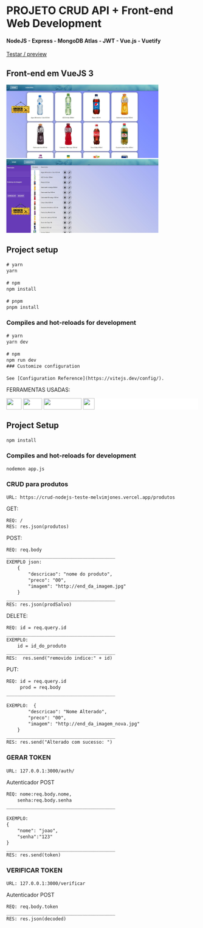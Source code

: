 # PROJETO CRUD API + Front-end Web Development
#### NodeJS - Express - MongoDB Atlas - JWT - Vue.js - Vuetify

<a href="https://front-end-lista-de-produtos-git-main-melvimjones.vercel.app/" rel="nofollow">Testar / preview</a>

## Front-end em VueJS 3
<div>
<img src="https://github.com/MelvimJones/Front-End_lista_de_produtos/blob/main/src/assets/Tela1.jpg" width="400">

<img src="https://github.com/MelvimJones/Front-End_lista_de_produtos/blob/main/src/assets/Tela2.jpg" width="400">
</div>

## Project setup

```
# yarn
yarn

# npm
npm install

# pnpm
pnpm install
```

### Compiles and hot-reloads for development

```
# yarn
yarn dev

# npm
npm run dev
### Customize configuration

See [Configuration Reference](https://vitejs.dev/config/).
```

FERRAMENTAS USADAS:

<div style="background-color:white">

<img align="center"  height="30" width="40" src="https://upload.wikimedia.org/wikipedia/commons/thumb/d/d9/Node.js_logo.svg/2560px-Node.js_logo.svg.png" style="max-width: 100%;">
<img align="center" height="30" width="50" src="https://www.edureka.co/blog/wp-content/uploads/2019/05/logo.png" style="max-width: 100%;">
<img align="center" height="30" width="100" src="https://upload.wikimedia.org/wikipedia/commons/thumb/9/93/MongoDB_Logo.svg/2560px-MongoDB_Logo.svg.png" style="max-width: 100%;">
<img align="center" height="30" width="30" src="https://ps.w.org/jwt-auth/assets/icon-256x256.png?rev=2298869" style="max-width: 100%;">
</div>



## Project Setup
```
npm install
```

### Compiles and hot-reloads for development
```
nodemon app.js
```

### CRUD para produtos
```
URL: https://crud-nodejs-teste-melvimjones.vercel.app/produtos
```



GET: 
```
REQ: /
RES: res.json(produtos)
```
POST:
```
REQ: req.body
________________________________________
EXEMPLO json:
    {
        "descricao": "nome do produto",
        "preco": "00",
        "imagem": "http://end_da_imagem.jpg"
    }
________________________________________
RES: res.json(prodSalvo)
```
DELETE:
```
REQ: id = req.query.id
________________________________________
EXEMPLO:
    id = id_do_produto
________________________________________
RES:  res.send("removido indice:" + id)
```

PUT:
```
REQ: id = req.query.id
     prod = req.body
________________________________________

EXEMPLO:  {
        "descricao": "Nome Alterado",
        "preco": "00",
        "imagem": "http://end_da_imagem_nova.jpg"
    }
________________________________________
RES: res.send("Alterado com sucesso: ")
```

### GERAR TOKEN
```
URL: 127.0.0.1:3000/auth/
```
Autenticador POST
```
REQ: nome:req.body.nome,
    senha:req.body.senha
________________________________________

EXEMPLO:  
{
    "nome": "joao",
    "senha":"123"
}
________________________________________
RES: res.send(token)
```
### VERIFICAR TOKEN
```
URL: 127.0.0.1:3000/verificar
```
Autenticador POST
```
REQ: req.body.token
________________________________________
RES: res.json(decoded)
```
